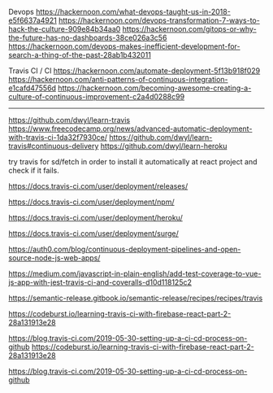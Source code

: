 
Devops
https://hackernoon.com/what-devops-taught-us-in-2018-e5f6637a4921
https://hackernoon.com/devops-transformation-7-ways-to-hack-the-culture-909e84b34aa0
https://hackernoon.com/gitops-or-why-the-future-has-no-dashboards-38ce026a3c56
https://hackernoon.com/devops-makes-inefficient-development-for-search-a-thing-of-the-past-28ab1b432011




Travis CI / CI
https://hackernoon.com/automate-deployment-5f13b918f029
https://hackernoon.com/anti-patterns-of-continuous-integration-e1cafd47556d
https://hackernoon.com/becoming-awesome-creating-a-culture-of-continuous-improvement-c2a4d0288c99

----

https://github.com/dwyl/learn-travis
https://www.freecodecamp.org/news/advanced-automatic-deployment-with-travis-ci-1da32f7930ce/
https://github.com/dwyl/learn-travis#continuous-delivery
https://github.com/dwyl/learn-heroku


try travis for sd/fetch in order to install it automatically at react project and check if it fails.

https://docs.travis-ci.com/user/deployment/releases/

https://docs.travis-ci.com/user/deployment/npm/

https://docs.travis-ci.com/user/deployment/heroku/

https://docs.travis-ci.com/user/deployment/surge/

https://auth0.com/blog/continuous-deployment-pipelines-and-open-source-node-js-web-apps/


https://medium.com/javascript-in-plain-english/add-test-coverage-to-vue-js-app-with-jest-travis-ci-and-coveralls-d10d118125c2

https://semantic-release.gitbook.io/semantic-release/recipes/recipes/travis

https://codeburst.io/learning-travis-ci-with-firebase-react-part-2-28a131913e28

https://blog.travis-ci.com/2019-05-30-setting-up-a-ci-cd-process-on-github
https://codeburst.io/learning-travis-ci-with-firebase-react-part-2-28a131913e28

https://blog.travis-ci.com/2019-05-30-setting-up-a-ci-cd-process-on-github
